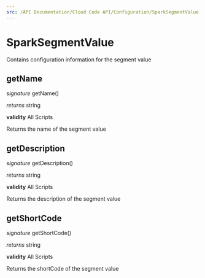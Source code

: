 ```yaml
---
src: /API Documentation/Cloud Code API/Configuration/SparkSegmentValue.md
---
```


# SparkSegmentValue

Contains configuration information for the segment value


## getName
_signature_ getName()</p>
_returns_ string</p>

<b>validity</b> All Scripts

Returns the name of the segment value

## getDescription
_signature_ getDescription()</p>
_returns_ string</p>

<b>validity</b> All Scripts

Returns the description of the segment value

## getShortCode
_signature_ getShortCode()</p>
_returns_ string</p>

<b>validity</b> All Scripts

Returns the shortCode of the segment value

